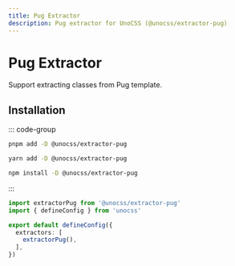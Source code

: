 ```yaml
---
title: Pug Extractor
description: Pug extractor for UnoCSS (@unocss/extractor-pug)
---
```


# Pug Extractor

Support extracting classes from Pug template.

## Installation

::: code-group

```bash [pnpm]
pnpm add -D @unocss/extractor-pug
```

```bash [yarn]
yarn add -D @unocss/extractor-pug
```

```bash [npm]
npm install -D @unocss/extractor-pug
```

:::

```ts [uno.config.ts]
import extractorPug from '@unocss/extractor-pug'
import { defineConfig } from 'unocss'

export default defineConfig({
  extractors: [
    extractorPug(),
  ],
})
```
